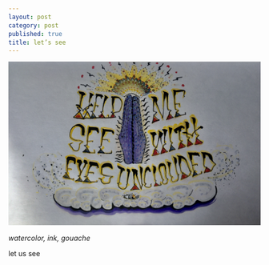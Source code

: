 ```yaml
---
layout: post
category: post
published: true
title: let’s see
---
```

![cloudy](/media/unclouded.jpeg)
<!--more-->
<span class='date fr'>*watercolor, ink, gouache*</span><br>  
  
  
  
let us see
